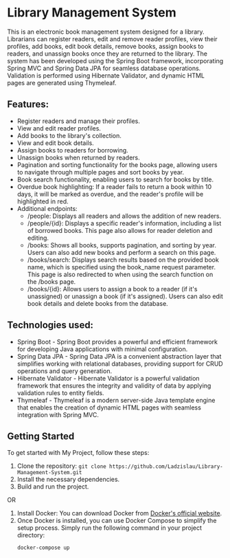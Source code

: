 # Library Management System

This is an electronic book management system designed for a library. Librarians can register readers, edit and remove reader profiles, view their profiles, add books, edit book details, remove books, assign books to readers, and unassign books once they are returned to the library. The system has been developed using the Spring Boot framework, incorporating Spring MVC and Spring Data JPA for seamless database operations. Validation is performed using Hibernate Validator, and dynamic HTML pages are generated using Thymeleaf.

## Features:

- Register readers and manage their profiles.
- View and edit reader profiles.
- Add books to the library's collection.
- View and edit book details.
- Assign books to readers for borrowing.
- Unassign books when returned by readers.
- Pagination and sorting functionality for the books page, allowing users to navigate through multiple pages and sort books by year.
- Book search functionality, enabling users to search for books by title.
- Overdue book highlighting: If a reader fails to return a book within 10 days, it will be marked as overdue, and the reader's profile will be highlighted in red.
- Additional endpoints:
  - /people: Displays all readers and allows the addition of new readers.
  - /people/{id}: Displays a specific reader's information, including a list of borrowed books. This page also allows for reader deletion and editing.
  - /books: Shows all books, supports pagination, and sorting by year. Users can also add new books and perform a search on this page.
  - /books/search: Displays search results based on the provided book name, which is specified using the book_name request parameter. This page is also redirected to when using the search function on the /books page.
  - /books/{id}: Allows users to assign a book to a reader (if it's unassigned) or unassign a book (if it's assigned). Users can also edit book details and delete books from the database.

## Technologies used:

- Spring Boot - Spring Boot provides a powerful and efficient framework for developing Java applications with minimal configuration.
- Spring Data JPA - Spring Data JPA is a convenient abstraction layer that simplifies working with relational databases, providing support for CRUD operations and query generation.
- Hibernate Validator - Hibernate Validator is a powerful validation framework that ensures the integrity and validity of data by applying validation rules to entity fields.
- Thymeleaf - Thymeleaf is a modern server-side Java template engine that enables the creation of dynamic HTML pages with seamless integration with Spring MVC.

## Getting Started

To get started with My Project, follow these steps:

1. Clone the repository: `git clone https://github.com/Ladzislau/Library-Management-System.git`
2. Install the necessary dependencies.
3. Build and run the project.

OR

1. Install Docker: You can download Docker from [Docker's official website](https://www.docker.com/get-started).
2. Once Docker is installed, you can use Docker Compose to simplify the setup process. Simply run the following command in your project directory:
   ```bash
   docker-compose up
